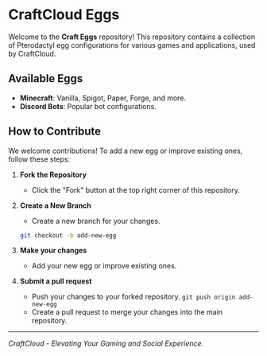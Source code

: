 # CraftCloud Eggs

Welcome to the **Craft Eggs** repository! This repository contains a collection of Pterodactyl egg configurations for various games and applications, used by CraftCloud.

## Available Eggs

- **Minecraft**: Vanilla, Spigot, Paper, Forge, and more.
- **Discord Bots**: Popular bot configurations.

## How to Contribute

We welcome contributions! To add a new egg or improve existing ones, follow these steps:

1. **Fork the Repository**
   - Click the "Fork" button at the top right corner of this repository.

2. **Create a New Branch**
   - Create a new branch for your changes.
   ```sh
   git checkout -b add-new-egg
3. **Make your changes**
   - Add your new egg or improve existing ones.
4. **Submit a pull request**
    - Push your changes to your forked repository.
   ``` git push origin add-new-egg ```
    - Create a pull request to merge your changes into the main repository.
---
*CraftCloud - Elevating Your Gaming and Social Experience.*
